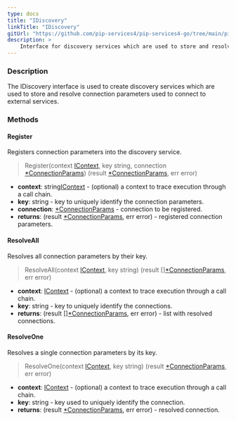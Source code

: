 ```yaml
---
type: docs
title: "IDiscovery"
linkTitle: "IDiscovery"
gitUrl: "https://github.com/pip-services4/pip-services4-go/tree/main/pip-services4-config-go"
description: >
    Interface for discovery services which are used to store and resolve connection parameters to connect to external services.
---
```


### Description

The IDiscovery interface is used to create discovery services which are used to store and resolve connection parameters used to connect to external services.

### Methods

#### Register
Registers connection parameters into the discovery service.

> Register(context [IContext](../../../components/context/icontext), key string, connection [*ConnectionParams](../connection_params)) (result [*ConnectionParams](../connection_params), err error)

- **context**: string[IContext](../../../components/context/icontext) - (optional) a context to trace execution through a call chain.
- **key**: string - key to uniquely identify the connection parameters.
- **connection**: [*ConnectionParams](../connection_params) - connection to be registered.
- **returns**: (result [*ConnectionParams](../connection_params), err error) - registered connection parameters.


#### ResolveAll
Resolves all connection parameters by their key.

> ResolveAll(context [IContext](../../../components/context/icontext), key string) (result [][*ConnectionParams](../connection_params), err error)

- **context**: [IContext](../../../components/context/icontext) - (optional) a context to trace execution through a call chain.
- **key**: string - key to uniquely identify the connections.
- **returns**: (result [][*ConnectionParams](../connection_params), err error) - list with resolved connections.


#### ResolveOne
Resolves a single connection parameters by its key.

> ResolveOne(context [IContext](../../../components/context/icontext), key string) (result [*ConnectionParams](../connection_params), err error)

- **context**: [IContext](../../../components/context/icontext) - (optional) a context to trace execution through a call chain.
- **key**: string - key used to uniquely identify the connection.
- **returns**: (result [*ConnectionParams](../connection_params), err error) - resolved connection.

